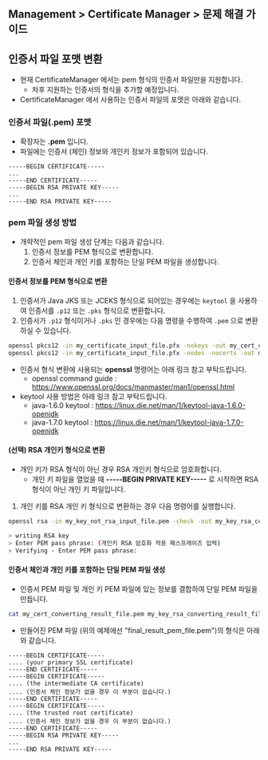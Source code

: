 ## Management > Certificate Manager > 문제 해결 가이드

## 인증서 파일 포맷 변환

* 현재 CertificateManager 에서는 pem 형식의 인증서 파일만을 지원합니다.
    * 차후 지원하는 인증서의 형식을 추가할 예정입니다.
* CertificateManager 에서 사용하는 인증서 파일의 포맷은 아래와 같습니다.

### 인증서 파일(.pem) 포맷

* 확장자는 **.pem** 입니다.
* 파일에는 인증서 (체인) 정보와 개인키 정보가 포함되어 있습니다.

``` text
-----BEGIN CERTIFICATE-----
...
-----END CERTIFICATE-----
-----BEGIN RSA PRIVATE KEY-----
...
-----END RSA PRIVATE KEY-----
```

### pem 파일 생성 방법

* 개략적인 pem 파일 생성 단계는 다음과 같습니다.
    1. 인증서 정보를 PEM 형식으로 변환합니다.
    2. 인증서 체인과 개인 키를 포함하는 단일 PEM 파일을 생성합니다.

#### 인증서 정보를 PEM 형식으로 변환

1. 인증서가 Java JKS 또는 JCEKS 형식으로 되어있는 경우에는 `keytool` 을 사용하여 인증서를 `.p12` 또는 `.pks` 형식으로 변환합니다.
2. 인증서가 `.p12` 형식이거나 `.pks` 인 경우에는 다음 명령을 수행하여 `.pem` 으로 변환하실 수 있습니다.

```sh
openssl pkcs12 -in my_certificate_input_file.pfx -nokeys -out my_cert_converting_result_file.pem
openssl pkcs12 -in my_certificate_input_file.pfx -nodes -nocerts -out my_cert_converting_result_file.pem
```

* 인증서 형식 변환에 사용되는 **openssl** 명령어는 아래 링크 참고 부탁드립니다.
    * openssl command guide : https://www.openssl.org/docs/manmaster/man1/openssl.html
* keytool 사용 방법은 아래 링크 참고 부탁드립니다.
    * java-1.6.0 keytool : https://linux.die.net/man/1/keytool-java-1.6.0-openjdk
    * java-1.7.0 keytool : https://linux.die.net/man/1/keytool-java-1.7.0-openjdk

#### (선택) RSA 개인키 형식으로 변환

* 개인 키가 RSA 형식이 아닌 경우 RSA 개인키 형식으로 암호화합니다.
    * 개인 키 파일을 열었을 때 **-----BEGIN PRIVATE KEY-----** 로 시작하면 RSA 형식이 아닌 개인 키 파일입니다.

1. 개인 키를 RSA 개인 키 형식으로 변환하는 경우 다음 명령어를 실행합니다.

``` bash
openssl rsa -in my_key_not_rsa_input_file.pem -check -out my_key_rsa_converting_result_file.pem

> writing RSA key
> Enter PEM pass phrase: (개인키 RSA 암호화 적용 패스프레이즈 입력)
> Verifying - Enter PEM pass phrase:
```

#### 인증서 체인과 개인 키를 포함하는 단일 PEM 파일 생성

* 인증서 PEM 파일 및 개인 키 PEM 파일에 있는 정보를 결합하여 단일 PEM 파일을 만듭니다.

``` bash
cat my_cert_converting_result_file.pem my_key_rsa_converting_result_file.pem > final_result_pem_file.pem
```

* 만들어진 PEM 파일 (위의 예제에선 "final\_result\_pem\_file.pem")의 형식은 아래와 같습니다.

``` text
-----BEGIN CERTIFICATE-----
.... (your primary SSL certificate)
-----END CERTIFICATE-----
-----BEGIN CERTIFICATE-----
.... (the intermediate CA certificate)
.... (인증서 체인 정보가 없을 경우 이 부분이 없습니다.)
-----END CERTIFICATE-----
-----BEGIN CERTIFICATE-----
.... (the trusted root certificate)
.... (인증서 체인 정보가 없을 경우 이 부분이 없습니다.)
-----END CERTIFICATE-----
-----BEGIN RSA PRIVATE KEY-----
...
-----END RSA PRIVATE KEY-----
```
